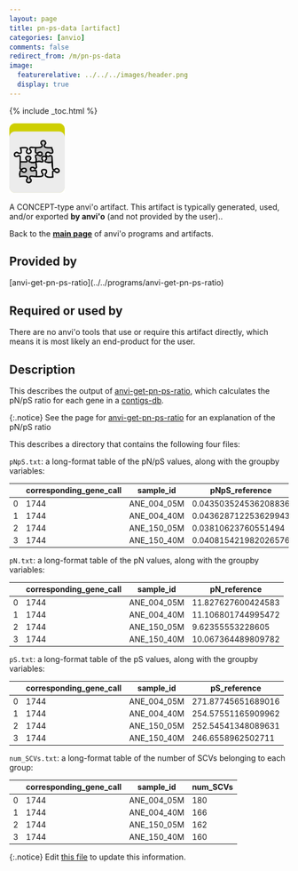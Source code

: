 ```yaml
---
layout: page
title: pn-ps-data [artifact]
categories: [anvio]
comments: false
redirect_from: /m/pn-ps-data
image:
  featurerelative: ../../../images/header.png
  display: true
---
```



{% include _toc.html %}


<img src="../../images/icons/CONCEPT.png" alt="CONCEPT" style="width:100px; border:none" />

A CONCEPT-type anvi'o artifact. This artifact is typically generated, used, and/or exported **by anvi'o** (and not provided by the user)..

Back to the **[main page](../../)** of anvi'o programs and artifacts.

## Provided by


<p style="text-align: left" markdown="1"><span class="artifact-p">[anvi-get-pn-ps-ratio](../../programs/anvi-get-pn-ps-ratio)</span></p>


## Required or used by


There are no anvi'o tools that use or require this artifact directly, which means it is most likely an end-product for the user.


## Description

This describes the output of <span class="artifact-n">[anvi-get-pn-ps-ratio](/software/anvio/help/main/programs/anvi-get-pn-ps-ratio)</span>, which calculates the pN/pS ratio for each gene in a <span class="artifact-n">[contigs-db](/software/anvio/help/main/artifacts/contigs-db)</span>. 

{:.notice}
See the page for <span class="artifact-n">[anvi-get-pn-ps-ratio](/software/anvio/help/main/programs/anvi-get-pn-ps-ratio)</span> for an explanation of the pN/pS ratio 

This describes a directory that contains the following four files: 

`pNpS.txt`: a long-format table of the pN/pS values, along with the groupby variables:

|   | corresponding_gene_call | sample_id   | pNpS_reference       |
| - | ----------------------- | ----------- | -------------------- |
| 0 | 1744                    | ANE_004_05M | 0.043503524536208836 |
| 1 | 1744                    | ANE_004_40M | 0.043628712253629943 |
| 2 | 1744                    | ANE_150_05M | 0.03810623760551494  |
| 3 | 1744                    | ANE_150_40M | 0.040815421982026576 |

`pN.txt`: a long-format table of the pN values, along with the groupby variables:

|   | corresponding_gene_call | sample_id   | pN_reference       |
| - | ----------------------- | ----------- | ------------------ |
| 0 | 1744                    | ANE_004_05M | 11.827627600424583 |
| 1 | 1744                    | ANE_004_40M | 11.106801744995472 |
| 2 | 1744                    | ANE_150_05M | 9.62355553228605   |
| 3 | 1744                    | ANE_150_40M | 10.067364489809782 |

`pS.txt`: a long-format table of the pS values, along with the groupby variables:

|   | corresponding_gene_call | sample_id   | pS_reference       |
| - | ----------------------- | ----------- | ------------------ |
| 0 | 1744                    | ANE_004_05M | 271.87745651689016 |
| 1 | 1744                    | ANE_004_40M | 254.57551165909962 |
| 2 | 1744                    | ANE_150_05M | 252.54541348089631 |
| 3 | 1744                    | ANE_150_40M | 246.6558962502711  |

`num_SCVs.txt`: a long-format table of the number of SCVs belonging to each group:

|   | corresponding_gene_call | sample_id   | num_SCVs |
| - | ----------------------- | ----------- | -------- |
| 0 | 1744                    | ANE_004_05M | 180      |
| 1 | 1744                    | ANE_004_40M | 166      |
| 2 | 1744                    | ANE_150_05M | 162      |
| 3 | 1744                    | ANE_150_40M | 160      |



{:.notice}
Edit [this file](https://github.com/merenlab/anvio/tree/master/anvio/docs/artifacts/pn-ps-data.md) to update this information.

